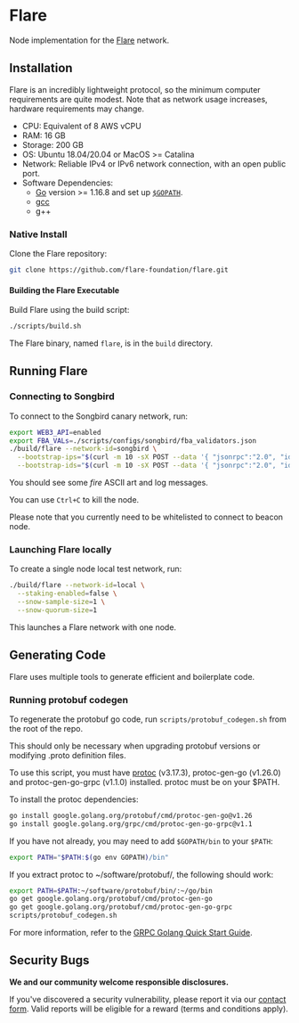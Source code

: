 # Flare

Node implementation for the [Flare](https://flare.network) network.

## Installation

Flare is an incredibly lightweight protocol, so the minimum computer requirements are quite modest.
Note that as network usage increases, hardware requirements may change.

- CPU: Equivalent of 8 AWS vCPU
- RAM: 16 GB
- Storage: 200 GB
- OS: Ubuntu 18.04/20.04 or MacOS >= Catalina
- Network: Reliable IPv4 or IPv6 network connection, with an open public port.
- Software Dependencies:
  - [Go](https://golang.org/doc/install) version >= 1.16.8 and set up [`$GOPATH`](https://github.com/golang/go/wiki/SettingGOPATH).
  - [gcc](https://gcc.gnu.org/)
  - g++

### Native Install

Clone the Flare repository:

```sh
git clone https://github.com/flare-foundation/flare.git
```

#### Building the Flare Executable

Build Flare using the build script:

```sh
./scripts/build.sh
```

The Flare binary, named `flare`, is in the `build` directory.

## Running Flare

### Connecting to Songbird

To connect to the Songbird canary network, run:

```sh
export WEB3_API=enabled
export FBA_VALs=./scripts/configs/songbird/fba_validators.json
./build/flare --network-id=songbird \
  --bootstrap-ips="$(curl -m 10 -sX POST --data '{ "jsonrpc":"2.0", "id":1, "method":"info.getNodeIP" }' -H 'content-type:application/json;' https://songbird.flare.network/ext/info | jq -r ".result.ip")" \
  --bootstrap-ids="$(curl -m 10 -sX POST --data '{ "jsonrpc":"2.0", "id":1, "method":"info.getNodeID" }' -H 'content-type:application/json;' https://songbird.flare.network/ext/info | jq -r ".result.nodeID")"
```

You should see some _fire_ ASCII art and log messages.

You can use `Ctrl+C` to kill the node.

Please note that you currently need to be whitelisted to connect to beacon node.

### Launching Flare locally

To create a single node local test network, run:

```sh
./build/flare --network-id=local \
  --staking-enabled=false \
  --snow-sample-size=1 \
  --snow-quorum-size=1
```

This launches a Flare network with one node.

## Generating Code

Flare uses multiple tools to generate efficient and boilerplate code.

### Running protobuf codegen

To regenerate the protobuf go code, run `scripts/protobuf_codegen.sh` from the root of the repo.

This should only be necessary when upgrading protobuf versions or modifying .proto definition files.

To use this script, you must have [protoc](https://grpc.io/docs/protoc-installation/) (v3.17.3), protoc-gen-go (v1.26.0) and protoc-gen-go-grpc (v1.1.0) installed. protoc must be on your $PATH.

To install the protoc dependencies:

```sh
go install google.golang.org/protobuf/cmd/protoc-gen-go@v1.26
go install google.golang.org/grpc/cmd/protoc-gen-go-grpc@v1.1
```

If you have not already, you may need to add `$GOPATH/bin` to your `$PATH`:

```sh
export PATH="$PATH:$(go env GOPATH)/bin"
```

If you extract protoc to ~/software/protobuf/, the following should work:

```sh
export PATH=$PATH:~/software/protobuf/bin/:~/go/bin
go get google.golang.org/protobuf/cmd/protoc-gen-go
go get google.golang.org/protobuf/cmd/protoc-gen-go-grpc
scripts/protobuf_codegen.sh
```

For more information, refer to the [GRPC Golang Quick Start Guide](https://grpc.io/docs/languages/go/quickstart/).

## Security Bugs

**We and our community welcome responsible disclosures.**

If you've discovered a security vulnerability, please report it via our [contact form](https://flare.network/contact/). Valid reports will be eligible for a reward (terms and conditions apply).
